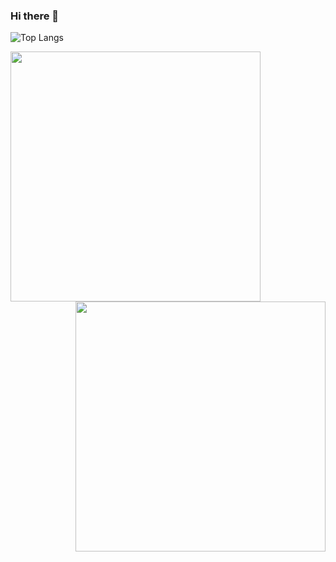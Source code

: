 ### Hi there 👋

<!--
**dipankar-chaki/dipankar-chaki** is a ✨ _special_ ✨ repository because its `README.md` (this file) appears on your GitHub profile.

Here are some ideas to get you started:

- 🔭 I’m currently working on ...
- 🌱 I’m currently learning ...
- 👯 I’m looking to collaborate on ...
- 🤔 I’m looking for help with ...
- 💬 Ask me about ...
- 📫 How to reach me: ...
- 😄 Pronouns: ...
- ⚡ Fun fact: ...
-->
![Top Langs](https://github-readme-stats.vercel.app/api/top-langs/?username=dipankar-chaki&layout=compact)

<div>
<a href="https://git.io/streak-stats"><img src="http://github-readme-streak-stats.herokuapp.com?user=dipankar-chaki&hide_border=true" width="400" /></a>
<a href="https://github.com/anuraghazra/github-readme-stats"><img src="https://github-readme-stats.vercel.app/api?username=dipankar-chaki&show_icons=true" width="400" align="right" /></a>
  
</div>
